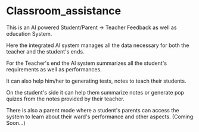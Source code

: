 # Classroom_assistance
This is an AI powered Student/Parent -> Teacher Feedback as well as education System.

Here the integrated AI system manages all the data necessary for both the teacher and the student's ends.

For the Teacher's end the AI system summarizes all the student's requirements as well as performances. 

It can also help him/her to generating tests, notes to teach their students.

On the student's side it can help them summarize notes or generate pop quizes from the notes provided by their teacher.

There is also a parent mode where a student's parents can access the system to learn about their ward's performance and other aspects. (Coming Soon...)